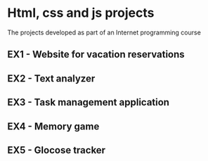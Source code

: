 # Html, css and js projects

The projects developed as part of an Internet programming course

## EX1 - Website for vacation reservations
## EX2 - Text analyzer
## EX3 - Task management application
## EX4 - Memory game
## EX5 - Glocose tracker
